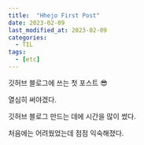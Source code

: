 ```yaml
---
title:  "Hhejo First Post"
date: 2023-02-09 
last_modified_at: 2023-02-09
categories: 
  - TIL
tags:
  - [etc]
---
```


깃허브 블로그에 쓰는 첫 포스트 😎

열심히 써야겠다.

깃허브 블로그 만드는 데에 시간을 많이 썼다.

처음에는 어려웠었는데 점점 익숙해졌다.
